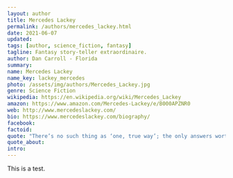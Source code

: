 ```yaml
---
layout: author
title: Mercedes Lackey
permalink: /authors/mercedes_lackey.html
date: 2021-06-07
updated: 
tags: [author, science_fiction, fantasy]
tagline: Fantasy story-teller extraordinaire.
author: Dan Carroll - Florida
summary: 
name: Mercedes Lackey
name_key: lackey_mercedes
photo: /assets/img/authors/Mercedes_Lackey.jpg
genre: Science Fiction
wikipedia: https://en.wikipedia.org/wiki/Mercedes_Lackey
amazon: https://www.amazon.com/Mercedes-Lackey/e/B000APZNR0
web: http://www.mercedeslackey.com/
bio: https://www.mercedeslackey.com/biography/
facebook: 
factoid: 
quote: "There’s no such thing as ‘one, true way’; the only answers worth having are the ones you find for yourself; leave the world better than you found it. Love, freedom, and the chance to do some good — they’re the things worth living and dying for, and if you aren’t willing to die for the things worth living for, you might as well turn in your membership in the human race."
quote_about: 
intro: 
---
```


This is a test.


